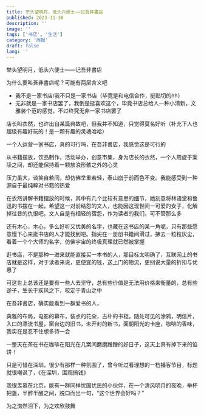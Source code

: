 ```yaml
---
title: 举头望明月，低头六便士——记吾非書店
published: 2023-11-30
description: ''
image: ''
tags: ['书店', '生活']
category: '周报'
draft: false
lang: ''
---
```

 举头望明月，低头六便士——记吾非書店



<!-- ![Group 1](./attachments/QmdxmWACZ62Jzc5orqMBFS7riuNp5yMfYduqGuDNE5GZAP.png) -->


为什么要叫吾非書店呢？可能有两层含义吧

- 我不是一家书店/我不只是一家书店（毕竟是和电信合作，挺贴切的hh）
- 无非就是一家书店罢了，我倒是挺喜欢这个，毕竟书店总给人一种小清新，文雅装个范的感觉，不过终究无非一家书店罢了

店长叫衣然，也许出自某篇典故吧，但我并不知道，只觉得莫名好听（补充下人也超级有趣好玩的！是一颗有趣的灵魂哈哈）

一个人运营一家书店，真的可行吗，在吾非書店，我感觉这是可行的

从书籍摆放，饮品制作，活动举办，创意市集，身为店长的衣然，一个人周旋于案牍之间，却还能保持着一颗放浪形骸之外的心灵

压力虽大，谈笑自若间，却仿佛举重若轻，泰山崩于前而色不变。我能感受到一种源自于最纯粹对书籍的热爱

在衣然讲解书籍摆放的时候，其中有几个比较有意思的细节，她刻意将林语堂和鲁迅的书摆在一起，希望这一对前结怨的文人，也能因这现世间一可爱的女子，化解掉往昔的仇恨吧。文人自是有相轻的宿怨，作为读者的我们，可不管那么多

还有木心，木心，多么好听又优美的名字，也藏在这书店的某一角呢，只有那些愿意慢下心来逛书店的人才能找到吧。指尖在一册册书籍间滑过，拂去一粒粒灰尘，看着一个个大师的名字，仿佛宇宙的终极真理就已然被掌握

逛书店，不是那种一进来就能直接买一本书的人，那目标太明确了，互联网上的书店就是这样，对于读者来说，更便宜的钱，送上门的物流，更别说大量的折扣与优惠了

可这世上总该还是要有一些人去坚守，总有些价值是无法用价格来衡量的，总有些逆子，生长于疾风之下，咬定于青山之中

在吾非書店，确实能看到一群爱书的人，

典雅的布局，电影的幕布，装点的花朵，古朴的书柜，随处可见的涂鸦，明信片，入口的漂流书屋，窗台边的旧书，未开封的新书，面朝阳光的卡座，咖啡的香味，我实在是忍不住想多待一会

一整天在茶在书在咖啡在阳光在几案间磨磨蹭蹭的好日子，这天上真有掉下来的馅饼！

只是可惜在深圳，很少有那样一种氛围了，曾今听过看理想的一档播客节目，标题就很嘲讽了，《在深圳，围观搞钱》

我很羡慕在北京，能有一群同样忧国忧民的小伙伴，在一个清风明月的夜晚，举杯把盏，半醉半醒之间，脱口而出一句，“这个世界会好吗？”

为之潸然泪下，为之欢欣鼓舞


[]()
